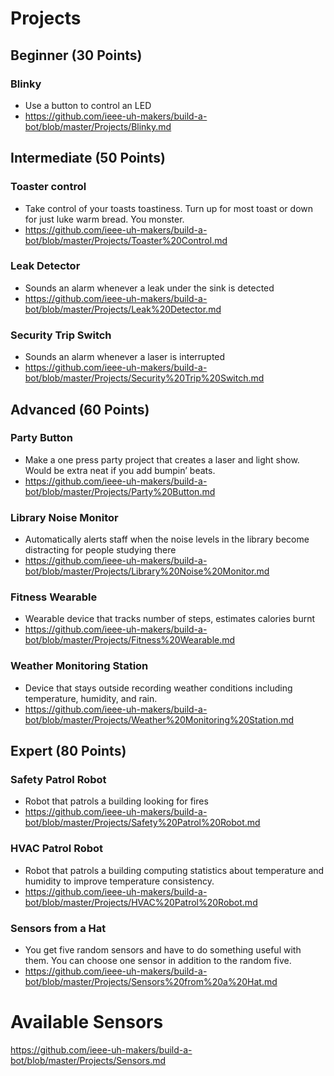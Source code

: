 # Projects

## Beginner (30 Points)

### Blinky
- Use a button to control an LED
- https://github.com/ieee-uh-makers/build-a-bot/blob/master/Projects/Blinky.md

## Intermediate (50 Points)

### Toaster control
- Take control of your toasts toastiness. Turn up for most toast or down for just luke warm bread. You monster.
- https://github.com/ieee-uh-makers/build-a-bot/blob/master/Projects/Toaster%20Control.md

### Leak Detector
- Sounds an alarm whenever a leak under the sink is detected
- https://github.com/ieee-uh-makers/build-a-bot/blob/master/Projects/Leak%20Detector.md

### Security Trip Switch
- Sounds an alarm whenever a laser is interrupted
- https://github.com/ieee-uh-makers/build-a-bot/blob/master/Projects/Security%20Trip%20Switch.md

## Advanced (60 Points)

### Party Button
- Make a one press party project  that creates a laser and light show. Would be extra neat if you add bumpin’ beats.
- https://github.com/ieee-uh-makers/build-a-bot/blob/master/Projects/Party%20Button.md

### Library Noise Monitor
- Automatically alerts staff when the noise levels in the library become distracting for people studying there
- https://github.com/ieee-uh-makers/build-a-bot/blob/master/Projects/Library%20Noise%20Monitor.md

### Fitness Wearable
- Wearable device that tracks number of steps, estimates calories burnt
- https://github.com/ieee-uh-makers/build-a-bot/blob/master/Projects/Fitness%20Wearable.md

### Weather Monitoring Station
- Device that stays outside recording weather conditions including temperature, humidity, and rain.
- https://github.com/ieee-uh-makers/build-a-bot/blob/master/Projects/Weather%20Monitoring%20Station.md

## Expert (80 Points)
### Safety Patrol Robot
- Robot that patrols a building looking for fires
- https://github.com/ieee-uh-makers/build-a-bot/blob/master/Projects/Safety%20Patrol%20Robot.md

### HVAC Patrol Robot
- Robot that patrols a building computing statistics about temperature and humidity to improve temperature consistency.
- https://github.com/ieee-uh-makers/build-a-bot/blob/master/Projects/HVAC%20Patrol%20Robot.md

### Sensors from a Hat
- You get five random sensors and have to do something useful with them. You can choose one sensor in addition to the random five.
- https://github.com/ieee-uh-makers/build-a-bot/blob/master/Projects/Sensors%20from%20a%20Hat.md

# Available Sensors
https://github.com/ieee-uh-makers/build-a-bot/blob/master/Projects/Sensors.md
